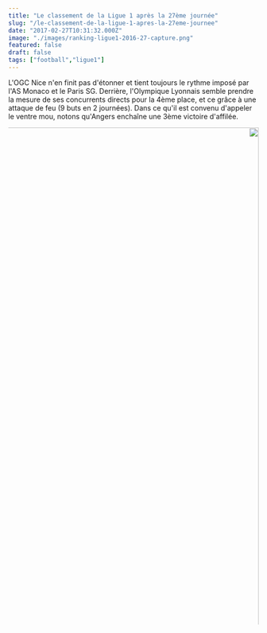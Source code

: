 ```yaml
---
title: "Le classement de la Ligue 1 après la 27ème journée"
slug: "/le-classement-de-la-ligue-1-apres-la-27eme-journee"
date: "2017-02-27T10:31:32.000Z"
image: "./images/ranking-ligue1-2016-27-capture.png"
featured: false
draft: false
tags: ["football","ligue1"]
---
```


L'OGC Nice n'en finit pas d'étonner et tient toujours le rythme imposé par l'AS Monaco et le Paris SG.
Derrière, l'Olympique Lyonnais semble prendre la mesure de ses concurrents directs pour la 4ème place, et ce grâce à une attaque de feu (9 buts en 2 journées). 
Dans ce qu'il est convenu d'appeler le ventre mou, notons qu'Angers enchaîne une 3ème victoire d'affilée.

<div style="overflow:scroll; direction:rtl; margin: auto;">
<img src="https://res.cloudinary.com/dx4gerllx/image/upload/v1488194156/ranking-ligue1-2016-27.svg" style=" height: 95vh; max-height: 1000px; max-width: 10000px; left: 100%; width: initial;position: initial;transform:initial;"/>
</div>
